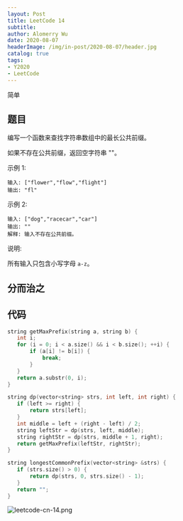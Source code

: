 ```yaml
---
layout: Post
title: LeetCode 14
subtitle: 
author: Alomerry Wu
date: 2020-08-07
headerImage: /img/in-post/2020-08-07/header.jpg
catalog: true
tags:
- Y2020
- LeetCode
---
```


<!-- Description. -->

<!-- more -->

简单

## 题目

编写一个函数来查找字符串数组中的最长公共前缀。

如果不存在公共前缀，返回空字符串 ""。

示例 1:

```text
输入: ["flower","flow","flight"]
输出: "fl"
```

示例 2:

```text
输入: ["dog","racecar","car"]
输出: ""
解释: 输入不存在公共前缀。
```

说明:

所有输入只包含小写字母 `a-z`。

## 分而治之

## 代码

 ```cpp
string getMaxPrefix(string a, string b) {
    int i;
    for (i = 0; i < a.size() && i < b.size(); ++i) {
        if (a[i] != b[i]) {
            break;
        }
    }
    return a.substr(0, i);
}

string dp(vector<string> strs, int left, int right) {
    if (left >= right) {
        return strs[left];
    }
    int middle = left + (right - left) / 2;
    string leftStr = dp(strs, left, middle);
    string rightStr = dp(strs, middle + 1, right);
    return getMaxPrefix(leftStr, rightStr);
}

string longestCommonPrefix(vector<string> &strs) {
    if (strs.size() > 0) {
        return dp(strs, 0, strs.size() - 1);
    }
    return "";
}
```

![leetcode-cn-14.png][1]


[1]: http://alomerry.com/usr/uploads/2020/08/2566550619.png